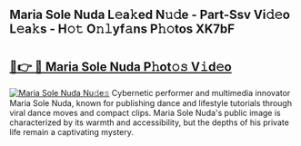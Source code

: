 ## Maria Sole Nuda L𝚎a𝚔ed N𝚞𝚍e - Part-Ssv Vi𝚍𝚎o L𝚎a𝚔s - H𝚘𝚝 O𝚗𝚕yf𝚊ns P𝚑𝚘tos XK7bF

# <h2><a href="http://kfblu9j.oniu.top/?m=Maria+Sole+Nuda">🔗👉 🔴 Maria Sole Nuda P𝚑ot𝚘𝚜 V𝚒d𝚎o</a></h2>

[![Maria Sole Nuda Nu𝚍e𝚜](https://i.imgur.com/0qMVB7G.gif)](http://kfblu9j.oniu.top/?m=Maria+Sole+Nuda)
Cybernetic performer and multimedia innovator Maria Sole Nuda, known for publishing dance and lifestyle tutorials through viral dance moves and compact clips. Maria Sole Nuda's public image is characterized by its warmth and accessibility, but the depths of his private life remain a captivating mystery.  
